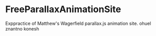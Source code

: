 # FreeParallaxAnimationSite
Exppractice of Matthew's Wagerfield parallax.js animation site.
 ohuel znantno konesh

